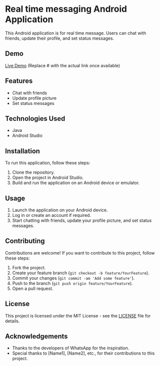# Real time messaging Android Application

This Android application is for real time message. Users can chat with friends, update their profile, and set status messages.

## Demo

[Live Demo](#) (Replace # with the actual link once available)

## Features

- Chat with friends
- Update profile picture
- Set status messages

## Technologies Used

- Java
- Android Studio

## Installation

To run this application, follow these steps:

1. Clone the repository.
2. Open the project in Android Studio.
3. Build and run the application on an Android device or emulator.

## Usage

1. Launch the application on your Android device.
2. Log in or create an account if required.
3. Start chatting with friends, update your profile picture, and set status messages.

## Contributing

Contributions are welcome! If you want to contribute to this project, follow these steps:

1. Fork the project.
2. Create your feature branch (`git checkout -b feature/YourFeature`).
3. Commit your changes (`git commit -am 'Add some feature'`).
4. Push to the branch (`git push origin feature/YourFeature`).
5. Open a pull request.

## License

This project is licensed under the MIT License - see the [LICENSE](LICENSE) file for details.

## Acknowledgements

- Thanks to the developers of WhatsApp for the inspiration.
- Special thanks to [Name1], [Name2], etc., for their contributions to this project.

